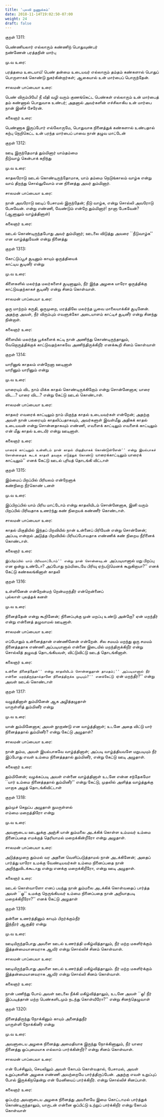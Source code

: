 ```yaml
---
title: 'புலவி நுணுக்கம்'
date: 2018-11-14T19:02:50-07:00
weight: 24
draft: false
---
```



குறள்  1311:

பெண்ணியலார் எல்லாரும் கண்ணிற் பொதுவுண்பர்  
நண்ணேன் பரத்தநின் மார்பு

மு.வ உரை:

பரத்தமை உடையாய்! பெண் தன்மை உடையவர் எல்லாரும் தம்தம் கண்களால் ‌பொதுப் பொருளாகக் கொண்டு நுகர்கின்றார்கள்; ஆகையால் உன் மார்பைப் பொருந்தேன்.

சாலமன் பாப்பையா உரை:

பெண் விரும்பியே! நீ வீதி வழி வரும் குணங்கெட்ட பெண்கள் எல்லாரும் உன் மார்பைத் தம் கண்ணால் பொதுவாக உண்பர்; அதனால் அவர்களின் எச்சிலாகிய உன் மார்பை நான் இனிச் சேரேன்.

கலைஞர் உரை:

பெண்ணாக இருப்போர் எல்லோருமே, பொதுவாக நினைத்துக் கண்களால் உண்பதால் கற்பு நெறிகெட்ட உன் பரந்த மார்பைப் பாவை நான் தழுவ மாட்டேன்

குறள்  1312:

ஊடி இருந்தேமாத் தும்மினார் யாம்தம்மை  
நீடுவாழ் கென்பாக் கறிந்து

மு.வ உரை:

காதலரோடு ஊடல் கொண்டிருந்தோமாக, யாம் தம்மை நெடுங்காலம் வாழ்க என்று வாய் திறந்து சொல்லுவோம் என நினைத்து அவர் தும்மினார்.

சாலமன் பாப்பையா உரை:

நான் அவரோடு ஊடிப் பேசாமல் இருந்தேன்; நீடு வாழ்க, என்று சொல்லி அவரோடு பேசுவேன். என்று எண்ணி, வேண்டும் என்றே தும்மினார்! நானா பேசுவேன்? (ஆனாலும் வாழ்த்தினாள்)

கலைஞர் உரை:

ஊடல் கொண்டிருந்தபோது அவர் தும்மினார்; ஊடலை விடுத்து அவரை ``நீடுவாழ்க'' என வாழ்த்துவேன் என்று நினைத்து

குறள்  1313:

கோட்டுப்பூச் சூடினும் காயும் ஒருத்தியைக்  
காட்டிய சூடினீர் என்று

மு.வ உரை:

கிளைகளில் மலர்ந்த மலர்களைச் சூடினாலும், நீர் இந்த அழகை யாரோ ஒருத்திக்கு காட்டுவதற்காகச் சூடினீர் என்று சினம் கொள்வாள்.

சாலமன் பாப்பையா உரை:

ஒரு மாற்றம் கருதி, ஒருமுறை, மரத்திலே மலர்ந்த பூவை மாலையாக்கிச் சூடினேன். அதற்கு அவள், நீர் விரும்பும் எவளுக்கோ அடையாளம் காட்டிச் சூடினீர் என்று சினந்து நின்றாள்.

கலைஞர் உரை:

கிளையில் மலர்ந்த பூக்களைக் கட்டி நான் அணிந்து கொண்டிருந்தாலும், வேறொருத்திக்குக் காட்டுவதற்காகவே அணிந்திருக்கிறீர் எனக்கூறி சினம் கொள்வாள்

குறள்  1314:

யாரினுங் காதலம் என்றேனா ஊடினாள்  
யாரினும் யாரினும் என்று

மு.வ உரை:

யாரையும் விட நாம் மிக்க காதல் கொண்டிருக்கிறோம் என்று சொன்னேனாக; ய‌ாரை விட...? யாரை விட..? என்று கேட்டு ஊடல் கொண்டாள்.

சாலமன் பாப்பையா உரை:

காதலர் எவரைக் காட்டிலும் நாம் மிகுந்த காதல் உடையவர்கள் என்றேன்; அதற்கு அவள் நான் பலரையும் காதலிப்பதாகவும், அவர்களுள் இவள்மீது அதிகக் காதல் உடையவன் என்று சொன்னதாகவும் எண்ணி, எவளைக் காட்டிலும் எவளைக் காட்டிலும் என் மீது காதல் உடையீர் என்று ஊடினாள்.

கலைஞர் உரை:

``யாரைக் காட்டிலும் உன்னிடம் நான் காதல் மிகுதியாகக் கொண்டுள்ளேன்'' என்று இயல்பாகச் சொன்னதைக் கூடக் காதலி தவறாக எடுத்துக் கொண்டு ``யாரைக்காட்டிலும் யாரைக் காட்டிலும்'' எனக் கேட்டு ஊடல் புரியத் தொடங்கி விட்டாள்

குறள்  1315:

இம்மைப் பிறப்பில் பிரியலம் என்றேனாக்  
கண்நிறை நீர்கொண் டனள்

மு.வ உரை:

இப்பிறப்பில் யாம் பிரிய மாட்டோம் என்று காதலியிடம் சொன்னேனாக, இனி வரும் பிறப்பில் பிரிவதாக உணர்ந்து கண் நிறையக் கண்ணீர் கொண்டாள்.

சாலமன் பாப்பையா உரை:

காதல் மிகுதியில் இந்தப் பிறவியில் நான் உன்னைப் பிரியேன் என்று சொன்னேன்; அப்படி என்றால் அடுத்த பிறவியில் பிரியப்போவதாக எண்ணிக் கண் நிறைய நீரினைக் கொண்டாள்.

கலைஞர் உரை:

``இப்பிறப்பில் யாம் பிரியமாட்டோம்'' என்று நான் சொன்னவுடன் ``அப்படியானால் மறு பிறப்பு என ஒன்று உண்டோ? அப்போது நம்மிடையே பிரிவு ஏற்படுமெனக் கூறுகிறாயா?'' எனக் கேட்டு கண்கலங்கினாள் காதலி

குறள்  1316:

உள்ளினேன் என்றேன்மற் றென்மறந்தீர் என்றென்னைப்  
புல்லாள் புலத்தக் கனள்

மு.வ உரை:

நினைத்தேன் என்று கூறி‌னேன்; நினைப்புக்கு முன் மறப்பு உண்டு அன்றோ? ஏன் மறந்தீர் என்று என்னைத் தழுவாமல் ஊடினாள்.

சாலமன் பாப்பையா உரை:

எப்போதும் உன்னைத்தான் எண்ணினேன் என்றேன். சில சமயம் மறந்து ஒரு சமயம் நினைத்ததாக எண்ணி அப்படியானால் என்னை இடையில் மறந்திருக்கிறீர் என்று சொல்லித் தழுவத் தொடங்கியவள், விட்டுவிட்டு ஊடத் தொடங்கினாள்.

கலைஞர் உரை:

``உன்னை நினைத்தேன்'' என்று காதலியிடம் சொன்னதுதான் தாமதம்;'' அப்படியானால் நீர் என்னை மறந்திருந்தால்தானே நினைத்திருக்க முடியும்?'' எனக்கேட்டு ``ஏன் மறந்தீர்?'' என்று அவள் ஊடல் கொண்டாள்

குறள்  1317:

வழுத்தினாள் தும்மினேன் ஆக அழித்தழுதாள்  
யாருள்ளித் தும்மினீர் என்று

மு.வ உரை:

யான் தும்மினேனாக; அவள் நூறாண்டு என வாழ்த்தினாள்; உடனே அதை விட்டு யார் நினைத்ததால் தும்மினீர்? என்று கேட்டு அழுதாள்?

சாலமன் பாப்பையா உரை:

நான் தும்ம, அவள் இயல்பாகவே வாழ்த்தினாள்; அப்படி வாழ்த்தியவளே மறுபடியும் நீர் இப்போது எவள் உம்மை நினைத்ததால் தும்மினீர், என்று கேட்டு ஊடி அழுதாள்.

கலைஞர் உரை:

தும்மினேன்; வழக்கப்படி அவள் என்னை வாழ்த்தினாள் உடனே என்ன சந்தேகமோ ``யார் உம்மை நினைத்ததால் தும்மினீர்'' என்று கேட்டு, முதலில் அளித்த வாழ்த்துக்கு மாறாக அழத் தொடங்கிவிட்டாள்

குறள்  1318:

தும்முச் செறுப்ப அழுதாள் நுமருள்ளல்  
எம்மை மறைத்திரோ என்று

மு.வ உரை:

அவளுடைய ஊடலுக்கு அஞ்சி யான் தும்மலை அடக்கிக் கொள்ள உம்மவர் உம்மை நினைப்பதை எமக்குத் தெரியாமல் மறைக்கின்றீரோ என்று அழுதாள்.

சாலமன் பாப்பையா உரை:

அடுத்தமுறை தும்மல் வர அதனை வெளிப்படுத்தாமல் நான் அடக்கினேன்; அதைப் பார்த்து யாரோ உமக்கு வேண்டியவர்கள் உம்மை நினைப்பதை நான் அறிந்துவிடக்கூடாது என்று எனக்கு மறைக்கிறீரோ, என்று ஊடி அழுதாள்.

கலைஞர் உரை:

ஊடல் கொள்வாளோ எனப் பயந்து நான் தும்மலை அடக்கிக் கொள்வதைப் பார்த்த அவள் ``ஓ'' உமக்கு நெருங்கியவர் உம்மை நினைப்பதை நான் அறியாதபடி மறைக்கிறீரோ?'' எனக் கேட்டு அழுதாள்

குறள்  1319:

தன்னை உணர்த்தினும் காயும் பிறர்க்கும்நீர்  
இந்நீரர் ஆகுதிர் என்று

மு.வ உரை:

ஊடியிருந்தபோது அவளை ஊடல் உணர்த்தி மகிழ்வித்தாலும், நீர் மற்ற மகளிர்க்கும் இத்தன்மையானவராக ஆவீர் என்று ‌சொல்லிச் சினம் கொள்வாள்.

சாலமன் பாப்பையா உரை:

ஊடியிருந்தபோது அவளை ஊடல் உணர்த்தி மகிழ்வித்தாலும். நீர் மற்ற மகளிர்க்கும் இத்தன்மையானவராக ஆவீர் என்று சொல்லி சினம் கொள்வாள்.

கலைஞர் உரை:

நான் பணிந்து போய் அவள் ஊடலை நீக்கி மகிழ்வித்தாலும், உடனே அவள் ``ஓ! நீர் இப்படித்தான் மற்ற பெண்களிடமும் நடந்து கொள்வீரோ?'' என்று சினந்தெழுவாள்

குறள்  1320:

நினைத்திருந்து நோக்கினும் காயும் அனைத்துநீர்  
யாருள்ளி நோக்கினீர் என்று

மு.வ உரை:

அவளுடைய அழகை நி‌னைத்து அமைதியாக இருந்து நோக்கினாலும், நீர் யாரை நினைத்து ஒப்புமையாக எல்லாம் பார்க்கின்றீர்? என்று சினம் கொள்வாள்.

சாலமன் பாப்பையா உரை:

என் பேச்சிலும், செயலிலும் அவள் கோபம் கொள்வதால், பேசாமல், அவள் உறுப்புகளின் அழகை எண்ணி அவற்றையே பார்த்திருப்பேன். அதற்கு எவள் உறுப்புப் போல் இருக்கிறதென்று என் மேனியைப் பார்க்கிறீர். என்று சொல்லிச் சினப்பாள்.

கலைஞர் உரை:

ஒப்பற்ற அவளுடைய அழகை நினைத்து அவளையே இமை கொட்டாமல் பார்த்துக் கொண்டிருந்தாலும், யாருடன் என்னை ஒப்பிட்டு உற்றுப் பார்க்கிறீர் என்று கோபம் கொள்வாள்